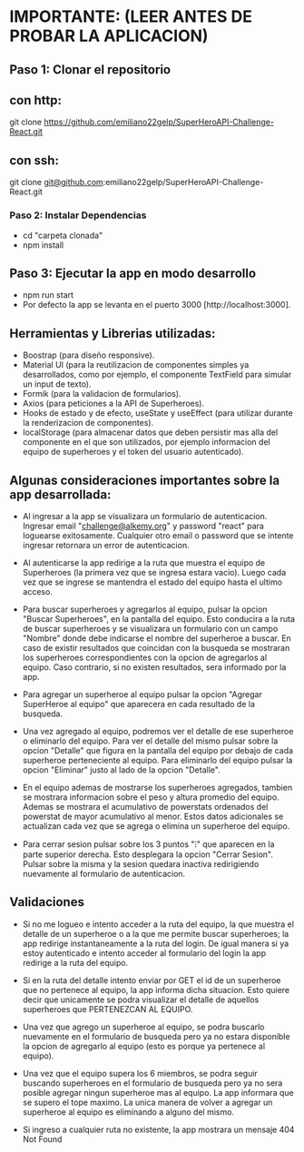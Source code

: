 # IMPORTANTE: (LEER ANTES DE PROBAR LA APLICACION)

## Paso 1: Clonar el repositorio

## con http:

git clone https://github.com/emiliano22gelp/SuperHeroAPI-Challenge-React.git

## con ssh:

git clone git@github.com:emiliano22gelp/SuperHeroAPI-Challenge-React.git

### Paso 2: Instalar Dependencias

- cd "carpeta clonada"
- npm install

## Paso 3: Ejecutar la app en modo desarrollo

- npm run start
- Por defecto la app se levanta en el puerto 3000 [http://localhost:3000].

## Herramientas y Librerias utilizadas:

- Boostrap (para diseño responsive).
- Material UI (para la reutilizacion de componentes simples ya desarrollados, como por ejemplo, el componente TextField para simular un input de texto).
- Formik (para la validacion de formularios).
- Axios (para peticiones a la API de Superheroes).
- Hooks de estado y de efecto, useState y useEffect (para utilizar durante la renderizacion de componentes).
- localStorage (para almacenar datos que deben persistir mas alla del componente en el que son utilizados, por ejemplo informacion del equipo de superheroes y el token del usuario autenticado).

## Algunas consideraciones importantes sobre la app desarrollada:

- Al ingresar a la app se visualizara un formulario de autenticacion.
  Ingresar email "challenge@alkemy.org" y password "react" para loguearse exitosamente.
  Cualquier otro email o password que se intente ingresar retornara un error de autenticacion.

- Al autenticarse la app redirige a la ruta que muestra el equipo de Superheroes (la primera vez que se ingresa estara vacio). Luego cada vez que se ingrese se mantendra el estado del equipo hasta el ultimo acceso.

- Para buscar superheroes y agregarlos al equipo, pulsar la opcion "Buscar Superheroes", en la pantalla del equipo. Esto conducira a la ruta de buscar superheroes y se visualizara un formulario con un campo "Nombre" donde debe indicarse el nombre del superheroe a buscar. En caso de existir resultados que coincidan con la busqueda se mostraran los superheroes correspondientes con la opcion de agregarlos al equipo. Caso contrario, si no existen resultados, sera informado por la app.

- Para agregar un superheroe al equipo pulsar la opcion "Agregar SuperHeroe al equipo" que aparecera en cada resultado de la busqueda.

- Una vez agregado al equipo, podremos ver el detalle de ese superheroe o eliminarlo del equipo. Para ver el detalle del mismo pulsar sobre la opcion "Detalle" que figura en la pantalla del equipo por debajo de cada superheroe perteneciente al equipo. Para eliminarlo del equipo pulsar la opcion "Eliminar" justo al lado de la opcion "Detalle".

- En el equipo ademas de mostrarse los superheroes agregados, tambien se mostrara informacion sobre el peso y altura promedio del equipo. Ademas se mostrara el acumulativo de powerstats ordenados del powerstat de mayor acumulativo al menor. Estos datos adicionales se actualizan cada vez que se agrega o elimina un superheroe del equipo.

- Para cerrar sesion pulsar sobre los 3 puntos "⁝" que aparecen en la parte superior derecha. Esto desplegara la opcion "Cerrar Sesion". Pulsar sobre la misma y la sesion quedara inactiva redirigiendo nuevamente al formulario de autenticacion.

## Validaciones

- Si no me logueo e intento acceder a la ruta del equipo, la que muestra el detalle de un superheroe o a la que me permite buscar superheroes; la app redirige instantaneamente a la ruta del login. De igual manera si ya estoy autenticado e intento acceder al formulario del login la app redirige a la ruta del equipo.

- Si en la ruta del detalle intento enviar por GET el id de un superheroe que no pertenece al equipo, la app informa dicha situacion. Esto quiere decir que unicamente se podra visualizar el detalle de aquellos superheroes que PERTENEZCAN AL EQUIPO.

- Una vez que agrego un superheroe al equipo, se podra buscarlo nuevamente en el formulario de busqueda
  pero ya no estara disponible la opcion de agregarlo al equipo (esto es porque ya pertenece al equipo).

- Una vez que el equipo supera los 6 miembros, se podra seguir buscando superheroes en el formulario de busqueda pero ya no sera posible agregar ningun superheroe mas al equipo. La app informara que se supero el tope maximo. La unica manera de volver a agregar un superheroe al equipo es eliminando a alguno del mismo.

- Si ingreso a cualquier ruta no existente, la app mostrara un mensaje 404 Not Found
